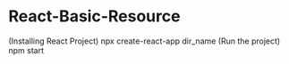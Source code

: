 # React-Basic-Resource

(Installing React Project)
npx create-react-app dir_name
(Run the project)
npm start
